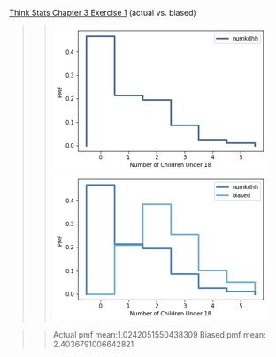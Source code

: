 [Think Stats Chapter 3 Exercise 1](http://greenteapress.com/thinkstats2/html/thinkstats2004.html#toc31) (actual vs. biased)

>> ![alt text](https://github.com/yk2684/dsp/blob/master/statistics/images/download.png)
>> ![alt text](https://github.com/yk2684/dsp/blob/master/statistics/images/download-1.png)

>> Actual pmf mean:1.0242051550438309
>> Biased pmf mean: 2.4036791006642821
